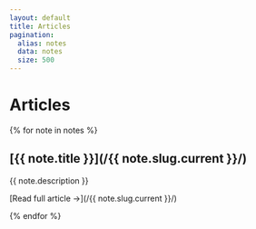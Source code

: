 ```yaml
---
layout: default
title: Articles
pagination:
  alias: notes
  data: notes
  size: 500
---
```


# Articles

{% for note in notes %}

## [{{ note.title }}](/{{ note.slug.current }}/)

{{ note.description }}

[Read full article &rarr;](/{{ note.slug.current }}/)

{% endfor %}
